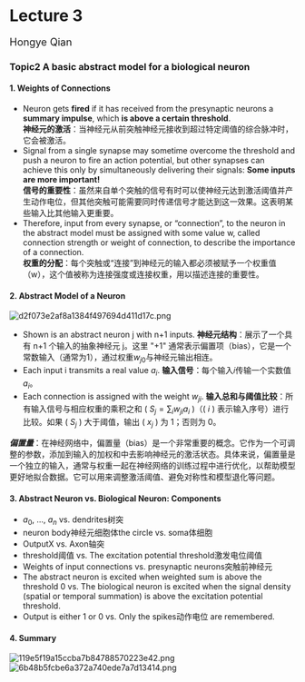 # Lecture 3
<font size="4">Hongye Qian</font> 

### Topic2 A basic abstract model for a biological neuron
#### 1. Weights of Connections
- Neuron gets **fired** if it has received from the presynaptic neurons a **summary impulse**, which **is above a certain threshold**.  
**神经元的激活**：当神经元从前突触神经元接收到超过特定阈值的综合脉冲时，它会被激活。
-  Signal from a single synapse may sometime overcome the threshold and push a neuron to fire an action potential, but other synapses can achieve this only by simultaneously delivering their signals: **Some inputs are more important!**  
**信号的重要性**：虽然来自单个突触的信号有时可以使神经元达到激活阈值并产生动作电位，但其他突触可能需要同时传递信号才能达到这一效果。这表明某些输入比其他输入更重要。
-  Therefore, input from every synapse, or “connection”, to the neuron in the abstract model must be assigned with some value w, called connection strength or weight of connection, to describe the importance of a connection.  
**权重的分配**：每个突触或“连接”到神经元的输入都必须被赋予一个权重值（w），这个值被称为连接强度或连接权重，用以描述连接的重要性。
#### 2. Abstract Model of a Neuron 
![d2f073e2af8a1384f497694d411d17c.png](https://s2.loli.net/2024/10/14/LI18jp5FyvZAqu3.png)
- Shown is an abstract neuron j with n+1 inputs.
  **神经元结构**：展示了一个具有 n+1 个输入的抽象神经元 j。这里 "+1" 通常表示偏置项（bias），它是一个常数输入（通常为1），通过权重$w_{j0}$与神经元输出相连。
- Each input i transmits a real value $a_i$.
   **输入信号**：每个输入𝑖传输一个实数值$a_i$。
- Each connection is assigned with the weight $w_{ji}$.
   **输入总和与阈值比较**：所有输入信号与相应权重的乘积之和 \( $S_j = \sum_i w_{ji} a_i$ \)（\( $i$ \) 表示输入序号）进行比较。如果 \( $S_j$ \) 大于阈值，输出 \( $x_j$ \) 为 $1$；否则为 $0$。

***偏置量***：在神经网络中，偏置量（bias）是一个非常重要的概念。它作为一个可调整的参数，添加到输入的加权和中去影响神经元的激活状态。具体来说，偏置量是一个独立的输入，通常与权重一起在神经网络的训练过程中进行优化，以帮助模型更好地拟合数据。它可以用来调整激活阈值、避免对称性和模型退化等问题。

#### 3. Abstract Neuron vs. Biological Neuron: Components
- $a_0$, ..., $a_n$ vs. dendrites树突
- neuron body神经元细胞体the circle vs. soma体细胞
- OutputX vs. Axon轴突
- threshold阈值 vs. The excitation potential threshold激发电位阈值  
- Weights of input connections vs. presynaptic neurons突触前神经元
-  The abstract neuron is excited when weighted sum is above the threshold 0 vs. The biological neuron is excited when the signal density (spatial or temporal summation) is above the excitation potential threshold.
-  Output is either 1 or 0 vs. Only the spikes动作电位 are remembered.

#### 4. Summary
![119e5f19a15ccba7b84788570223e42.png](https://s2.loli.net/2024/10/14/59SXEwFQf4HOuJm.png)
![6b48b5fcbe6a372a740ede7a7d13414.png](https://s2.loli.net/2024/10/14/7WParcLhVOZNeCK.png)
















